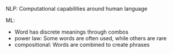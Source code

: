 NLP: Computational capabilities around human language

ML:
* Word has discrete meanings through combos
* power law: Some words are often used, while others are rare
* compositional: Words are combined to create phrases

